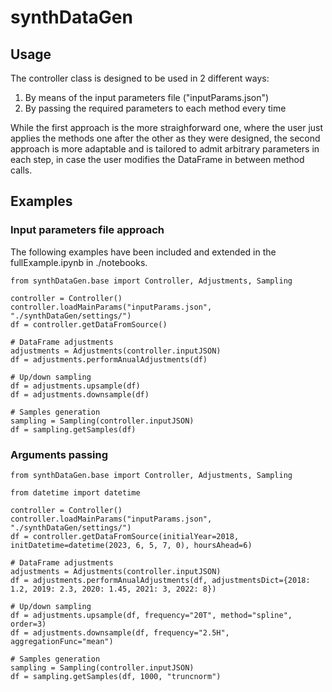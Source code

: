 # synthDataGen

## Usage

The controller class is designed to be used in 2 different ways:
1. By means of the input parameters file ("inputParams.json")
2. By passing the required parameters to each method every time

While the first approach is the more straighforward one, where the user just applies the methods one after the other as they were designed, the second approach is more adaptable and is tailored to admit arbitrary parameters in each step, in case the user modifies the DataFrame in between method calls.

## Examples

### Input parameters file approach

The following examples have been included and extended in the fullExample.ipynb in ./notebooks.

```
from synthDataGen.base import Controller, Adjustments, Sampling

controller = Controller()
controller.loadMainParams("inputParams.json", "./synthDataGen/settings/")
df = controller.getDataFromSource()

# DataFrame adjustments
adjustments = Adjustments(controller.inputJSON)
df = adjustments.performAnualAdjustments(df)

# Up/down sampling
df = adjustments.upsample(df)
df = adjustments.downsample(df)

# Samples generation
sampling = Sampling(controller.inputJSON)
df = sampling.getSamples(df)
```

### Arguments passing

```
from synthDataGen.base import Controller, Adjustments, Sampling

from datetime import datetime

controller = Controller()
controller.loadMainParams("inputParams.json", "./synthDataGen/settings/")
df = controller.getDataFromSource(initialYear=2018, initDatetime=datetime(2023, 6, 5, 7, 0), hoursAhead=6)

# DataFrame adjustments
adjustments = Adjustments(controller.inputJSON)
df = adjustments.performAnualAdjustments(df, adjustmentsDict={2018: 1.2, 2019: 2.3, 2020: 1.45, 2021: 3, 2022: 8})

# Up/down sampling
df = adjustments.upsample(df, frequency="20T", method="spline", order=3)
df = adjustments.downsample(df, frequency="2.5H", aggregationFunc="mean")

# Samples generation
sampling = Sampling(controller.inputJSON)
df = sampling.getSamples(df, 1000, "truncnorm")
```